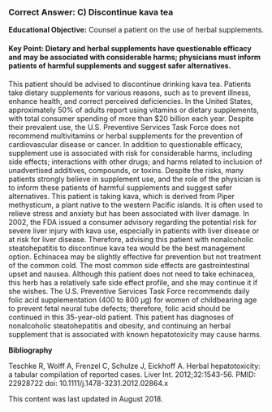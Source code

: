 
### Correct Answer: C) Discontinue kava tea 

**Educational Objective:** Counsel a patient on the use of herbal supplements.

#### **Key Point:** Dietary and herbal supplements have questionable efficacy and may be associated with considerable harms; physicians must inform patients of harmful supplements and suggest safer alternatives.

This patient should be advised to discontinue drinking kava tea. Patients take dietary supplements for various reasons, such as to prevent illness, enhance health, and correct perceived deficiencies. In the United States, approximately 50% of adults report using vitamins or dietary supplements, with total consumer spending of more than $20 billion each year. Despite their prevalent use, the U.S. Preventive Services Task Force does not recommend multivitamins or herbal supplements for the prevention of cardiovascular disease or cancer. In addition to questionable efficacy, supplement use is associated with risk for considerable harms, including side effects; interactions with other drugs; and harms related to inclusion of unadvertised additives, compounds, or toxins. Despite the risks, many patients strongly believe in supplement use, and the role of the physician is to inform these patients of harmful supplements and suggest safer alternatives. This patient is taking kava, which is derived from Piper methysticum, a plant native to the western Pacific islands. It is often used to relieve stress and anxiety but has been associated with liver damage. In 2002, the FDA issued a consumer advisory regarding the potential risk for severe liver injury with kava use, especially in patients with liver disease or at risk for liver disease. Therefore, advising this patient with nonalcoholic steatohepatitis to discontinue kava tea would be the best management option.
Echinacea may be slightly effective for prevention but not treatment of the common cold. The most common side effects are gastrointestinal upset and nausea. Although this patient does not need to take echinacea, this herb has a relatively safe side effect profile, and she may continue it if she wishes.
The U.S. Preventive Services Task Force recommends daily folic acid supplementation (400 to 800 µg) for women of childbearing age to prevent fetal neural tube defects; therefore, folic acid should be continued in this 35-year-old patient.
This patient has diagnoses of nonalcoholic steatohepatitis and obesity, and continuing an herbal supplement that is associated with known hepatotoxicity may cause harms.

**Bibliography**

Teschke R, Wolff A, Frenzel C, Schulze J, Eickhoff A. Herbal hepatotoxicity: a tabular compilation of reported cases. Liver Int. 2012;32:1543-56. PMID: 22928722 doi: 10.1111/j.1478-3231.2012.02864.x

This content was last updated in August 2018.